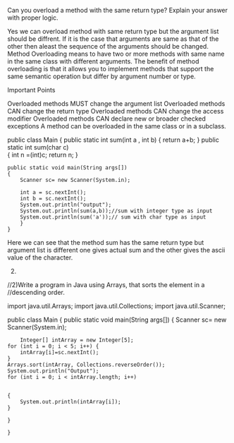 Can you overload a method with the same return type? Explain your
answer with proper logic.
  
  Yes we can overload method with same return type but the argument list should be diffrent. If it is the case that arguments are same as that of the other then aleast the sequence of the arguments should be changed.
  Method Overloading means to have two or more methods with same name in the same class with different arguments. The benefit of method overloading is that it allows you to implement methods that support the same semantic operation but differ by argument number or type.

Important Points

Overloaded methods MUST change the argument list
Overloaded methods CAN change the return type
Overloaded methods CAN change the access modifier
Overloaded methods CAN declare new or broader checked exceptions
A method can be overloaded in the same class or in a subclass.


public class Main {
	public static int sum(int a , int b)
    {
		return a+b; 
    }
    public static int  sum(char c)  
    {
    	int n =(int)c;
         return n;
    }
	
	public static void main(String args[])
	{
		Scanner sc= new Scanner(System.in);
		
		int a = sc.nextInt();
		int b = sc.nextInt();
		System.out.println("output");
		System.out.println(sum(a,b));//sum with integer type as input
		System.out.println(sum('a'));//	sum with char type as input
		}
	}
  Here we can see that the method sum has the same return type but argument list is different one gives actual sum and the other gives the ascii value of the character.

2)
//2)Write a program in Java using Arrays, that sorts the element in a
//descending order.


import java.util.Arrays;
import java.util.Collections;
import java.util.Scanner;

public class Main {
		public static void main(String args[])
	{
		Scanner sc= new Scanner(System.in);
		
		Integer[] intArray = new Integer[5];
	for (int i = 0; i < 5; i++) {
		intArray[i]=sc.nextInt();
	}
	Arrays.sort(intArray, Collections.reverseOrder());
	System.out.println("Output");
	for (int i = 0; i < intArray.length; i++) 
		
	
	{
		System.out.println(intArray[i]);
	}
	
	}
		
	}
	
	
	
	
